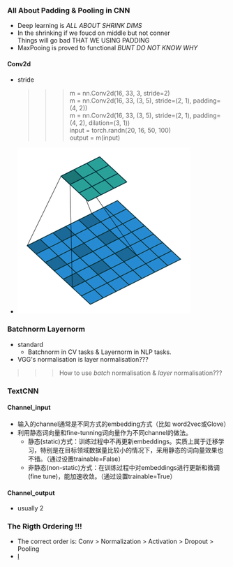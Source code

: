 ### All About Padding & Pooling in CNN ###
+ Deep learning is _ALL ABOUT SHRINK DIMS_
+ In the shrinking if we foucd on middle but not conner   
Things will go bad THAT WE USING PADDING
+ MaxPooing is proved to functional _BUNT DO NOT KNOW WHY_

#### Conv2d ####
+ stride
    >>> m = nn.Conv2d(16, 33, 3, stride=2)  
    >>> m = nn.Conv2d(16, 33, (3, 5), stride=(2, 1), padding=(4, 2))  
    >>> m = nn.Conv2d(16, 33, (3, 5), stride=(2, 1), padding=(4, 2), dilation=(3, 1))  
    >>> input = torch.randn(20, 16, 50, 100)  
    >>> output = m(input)  
+ ![image_gif](./v2-4959201e816888c6648f2e78cccfd253_b.gif "sdsd")
### Batchnorm  Layernorm ###
 + standard 
   + Batchnorm in CV tasks & Layernorm in NLP tasks.
+ VGG's normalisation is layer normalisation???
>>> How to use _batch_ normalisation & _layer_ normalisation???



### TextCNN ###

#### Channel_input ####

+ 输入的channel通常是不同方式的embedding方式（比如 word2vec或Glove）
+ 利用静态词向量和fine-tunning词向量作为不同channel的做法。
  + 静态(static)方式：训练过程中不再更新embeddings。实质上属于迁移学习，特别是在目标领域数据量比较小的情况下，采用静态的词向量效果也不错。（通过设置trainable=False）
  + 非静态(non-static)方式：在训练过程中对embeddings进行更新和微调(fine tune)，能加速收敛。（通过设置trainable=True）
  
#### Channel_output ####
+ usually 2


### The Rigth Ordering !!! ###
+ The correct order is: Conv > Normalization > Activation > Dropout > Pooling
+ [l](https://arxiv.org/pdf/1801.05134.pdf "l")
